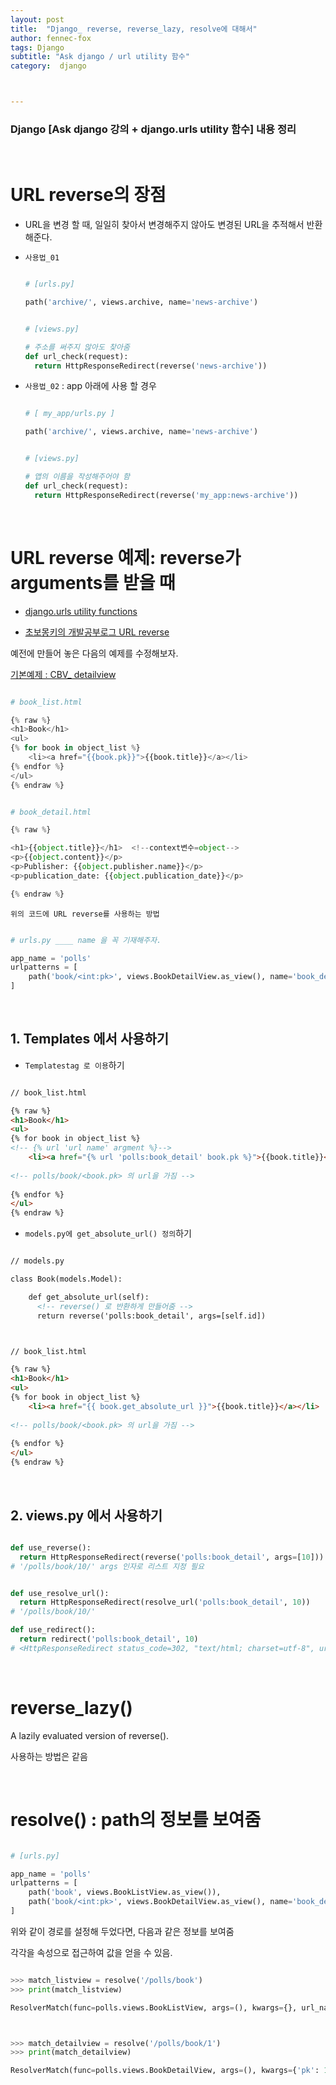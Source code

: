 ```yaml
---
layout: post
title:  "Django_ reverse, reverse_lazy, resolve에 대해서"
author: fennec-fox
tags: Django
subtitle: "Ask django / url utility 함수"
category:  django



---
```


### Django [Ask django 강의 + django.urls utility 함수] 내용 정리

<br>

# URL reverse의 장점

- URL을 변경 할 때, 일일히 찾아서 변경해주지 않아도 변경된 URL을 추적해서 반환해준다.

- `사용법_01` 

  ```python
  
  # [urls.py]
  
  path('archive/', views.archive, name='news-archive')
  
  ```

  ```python
  
  # [views.py]
  
  # 주소를 써주지 않아도 찾아줌
  def url_check(request):
    return HttpResponseRedirect(reverse('news-archive'))
  
  ```

- `사용법_02` : app 아래에 사용 할 경우

  ```python
  
  # [ my_app/urls.py ]
  
  path('archive/', views.archive, name='news-archive')
  
  ```

  ```python
  
  # [views.py]
  
  # 앱의 이름을 작성해주어야 함
  def url_check(request):
    return HttpResponseRedirect(reverse('my_app:news-archive'))
  
  ```

<br>

# URL reverse 예제: reverse가 arguments를 받을 때

- [django.urls utility functions](https://docs.djangoproject.com/en/2.1/topics/http/urls/#reverse-resolution-of-urls)

- [초보몽키의 개발공부로그 URL reverse](https://wayhome25.github.io/django/2017/05/05/django-url-reverse/)

예전에 만들어 놓은 다음의 예제를 수정해보자.

[기본예제 : CBV_ detailview](https://lovely-fennec-fox.github.io//blog/2019/04/15/django_CBV_04/)

```python

# book_list.html

{% raw %}
<h1>Book</h1>
<ul>
{% for book in object_list %}
    <li><a href="{{book.pk}}">{{book.title}}</a></li>
{% endfor %}
</ul>
{% endraw %}


# book_detail.html

{% raw %}

<h1>{{object.title}}</h1>  <!--context변수=object-->
<p>{{object.content}}</p>
<p>Publisher: {{object.publisher.name}}</p>
<p>publication_date: {{object.publication_date}}</p>

{% endraw %}


```

`위의 코드에 URL reverse를 사용하는 방법`

```python

# urls.py ____ name 을 꼭 기재해주자.

app_name = 'polls'
urlpatterns = [
    path('book/<int:pk>', views.BookDetailView.as_view(), name='book_detail'),
]

```

<br>

## 1. Templates 에서 사용하기

- `Templatestag 로 이용`하기

```html

// book_list.html

{% raw %}
<h1>Book</h1>
<ul>
{% for book in object_list %}
<!-- {% url 'url name' argment %}-->  
    <li><a href="{% url 'polls:book_detail' book.pk %}">{{book.title}}</a></li>
  
<!-- polls/book/<book.pk> 의 url을 가짐 -->
  
{% endfor %}
</ul>
{% endraw %}

```

- `models.py에 get_absolute_url() 정의`하기

```html

// models.py 

class Book(models.Model):

    def get_absolute_url(self):
      <!-- reverse() 로 반환하게 만들어줌 -->
      return reverse('polls:book_detail', args=[self.id])



// book_list.html

{% raw %}
<h1>Book</h1>
<ul>
{% for book in object_list %}
    <li><a href="{{ book.get_absolute_url }}">{{book.title}}</a></li>
  
<!-- polls/book/<book.pk> 의 url을 가짐 -->
  
{% endfor %}
</ul>
{% endraw %}

```

<br>

## 2. views.py 에서 사용하기

```python

def use_reverse():
  return HttpResponseRedirect(reverse('polls:book_detail', args=[10])) 
# '/polls/book/10/' args 인자로 리스트 지정 필요


def use_resolve_url():
  return HttpResponseRedirect(resolve_url('polls:book_detail', 10)) 
# '/polls/book/10/'

def use_redirect():
  return redirect('polls:book_detail', 10) 
# <HttpResponseRedirect status_code=302, "text/html; charset=utf-8", url="/polls/book/10/">

```

<br>

# reverse_lazy()

A lazily evaluated version of reverse().

사용하는 방법은 같음

<br>

# resolve() : path의 정보를 보여줌

```python

# [urls.py]

app_name = 'polls'
urlpatterns = [
    path('book', views.BookListView.as_view()),
    path('book/<int:pk>', views.BookDetailView.as_view(), name='book_detail'),
]

```

위와 같이 경로를 설정해 두었다면, 다음과 같은 정보를 보여줌

각각을 속성으로 접근하여 값을 얻을 수 있음.

```python

>>> match_listview = resolve('/polls/book')
>>> print(match_listview)

ResolverMatch(func=polls.views.BookListView, args=(), kwargs={}, url_name=None, app_names=['polls'], namespaces=['polls'])



>>> match_detailview = resolve('/polls/book/1')
>>> print(match_detailview)

ResolverMatch(func=polls.views.BookDetailView, args=(), kwargs={'pk': 1}, url_name=book_detail, app_names=['polls'], namespaces=['polls'])



```

<br>